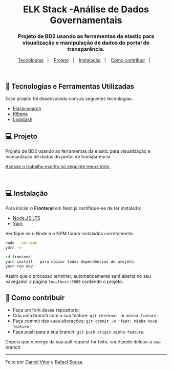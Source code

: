 <h1 align="center">
    ELK Stack -Análise de Dados Governamentais
</h1>

<h3 align="center">
  Projeto de BD2 usando as ferramentas da elastic para visualização e manipulação de dados do portal de transparência.
</h3>

<p align="center">
  <a href="#-tecnologias">Tecnologias</a>&nbsp;&nbsp;&nbsp;|&nbsp;&nbsp;&nbsp;
  <a href="#-projeto">Projeto</a>&nbsp;&nbsp;&nbsp;|&nbsp;&nbsp;&nbsp;
  <a href="#-instalação">Instalação</a>&nbsp;&nbsp;&nbsp;|&nbsp;&nbsp;&nbsp;
  <a href="#-como-contribuir">Como contribuir</a>&nbsp;&nbsp;&nbsp;|&nbsp;&nbsp;&nbsp;
</p>

<br>

## :rocket: Tecnologias e Ferramentas Utilizadas

Esse projeto foi desenvolvido com as seguintes tecnologias:

- [Elasticsearch](https://www.elastic.co/pt/what-is/elasticsearch)
- [Kibana](https://www.elastic.co/pt/kibana/)
- [Logstash](https://www.elastic.co/pt/logstash/)

## 💻 Projeto

Projeto de BD2 usando as ferramentas da elastic para visualização e manipulação de dados do portal de transparência.

<a href="https://github.com/danielVFS/docker-elk/trabalho-escrito" target="_blank" >Acesse o trabalho escrito no seguinte repositório.</a>

<br>

## 💻 Instalação

Para iniciar o **Frontend** em Next.js certifique-se de ter instalado:

- [Node.JS LTS](https://nodejs.org/en/)
- [Yarn](https://classic.yarnpkg.com/en/docs/install/#debian-stable)

Verifique se o Node e o NPM foram instalados corretamente.

```bash
node --version
yarn -v
```

```bash
cd frontend
yarn install - para baixar todas dependências do projeto.
yarn run dev
```

Assim que o processo terminar, automaticamente será aberta no seu navegador a página `localhost:3000` contendo o projeto.

## 🤔 Como contribuir

- Faça um fork desse repositório;
- Cria uma branch com a sua feature: `git checkout -b minha-feature`;
- Faça commit das suas alterações: `git commit -m 'feat: Minha nova feature'`;
- Faça push para a sua branch: `git push origin minha-feature`.

Depois que o merge da sua pull request for feito, você pode deletar a sua branch.

---

Feito por [Daniel Vitor](https://github.com/danielVFS) e [Rafael Souza](https://github.com/Rajael-dev)
